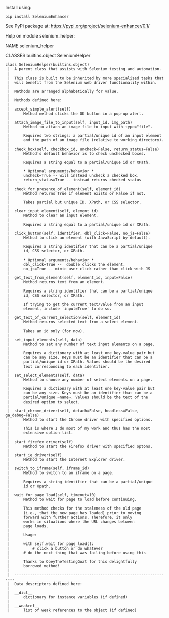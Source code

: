 Install using:

```
pip install SeleniumEnhancer
```

See PyPi package at: https://pypi.org/project/selenium-enhancer/0.1/

Help on module selenium_helper:

NAME
    selenium_helper

CLASSES
    builtins.object
        SeleniumHelper
    
    class SeleniumHelper(builtins.object)
     |  A parent class that assists with Selenium testing and automation.
     |  
     |  This class is built to be inherited by more specialized tasks that
     |  will benefit from the Selenium web driver functionality within.
     |  
     |  Methods are arranged alphabetically for value.
     |  
     |  Methods defined here:
     |  
     |  accept_simple_alert(self)
     |      Method method clicks the OK button in a pop-up alert.
     |  
     |  attach_image_file_to_input(self, input_id, img_path)
     |      Method to attach an image file to input with type="file".
     |      
     |      Requires two strings: a partial/unique id of an input element
     |      and the path of an image file (relative to working directory).
     |  
     |  check_box(self, checkbox_id, uncheck=False, return_status=False)
     |      Method's default behavior is to check unchecked boxes.
     |      
     |      Requires a string equal to a partial/unique id or XPath.
     |      
     |      * Optional arguments/behavior *
     |      uncheck=True -- will instead uncheck a checked box.
     |      return_status=True -- instead returns checked status
     |  
     |  check_for_presence_of_element(self, element_id)
     |      Method returns True if element exists or False if not.
     |      
     |      Takes partial but unique ID, XPath, or CSS selector.
     |  
     |  clear_input_element(self, element_id)
     |      Method to clear an input element.
     |      
     |      Requires a string equal to a partial/unique id or XPath.
     |  
     |  click_button(self, identifier, dbl_click=False, no_js=False)
     |      Method to click an element (with JavaScript by default).
     |      
     |      Requires a string identifier that can be a partial/unique
     |      id, CSS selector, or XPath.
     |      
     |      * Optional arguments/behavior *
     |      dbl_click=True --  double clicks the element.
     |      no_js=True -- mimic user click rather than click with JS
     |  
     |  get_text_from_element(self, element_id, input=False)
     |      Method returns text from an element.
     |      
     |      Requires a string identifier that can be a partial/unique
     |      id, CSS selector, or XPath.
     |      
     |      If trying to get the current text/value from an input
     |      element, include `input=True` to do so.
     |  
     |  get_text_of_current_selection(self, element_id)
     |      Method returns selected text from a select element.
     |      
     |      Takes an id only (for now).
     |  
     |  set_input_elements(self, data)
     |      Method to set any number of text input elements on a page.
     |      
     |      Requires a dictionary with at least one key-value pair but
     |      can be any size. Keys must be an identifier that can be a
     |      partial/unique id or XPath. Values should be the desired
     |      text corresponding to each identifier.
     |  
     |  set_select_elements(self, data)
     |      Method to choose any number of select elements on a page.
     |      
     |      Requires a dictionary with at least one key-value pair but
     |      can be any size. Keys must be an identifier that can be a
     |      partial/unique ~name~. Values should be the text of the
     |      desired option to select.
     |  
     |  start_chrome_driver(self, detach=False, headless=False, ga_debug=False)
     |      Method to start the Chrome driver with specified options. 
     |      
     |      This is where I do most of my work and thus has the most
     |      extensive option list.
     |  
     |  start_firefox_driver(self)
     |      Method to start the Firefox driver with specified optons.
     |  
     |  start_ie_driver(self)
     |      Method to start the Internet Explorer driver.
     |  
     |  switch_to_iframe(self, iframe_id)
     |      Method to switch to an iframe on a page.
     |      
     |      Requires a string identifier that can be a partial/unique
     |      id or Xpath.
     |  
     |  wait_for_page_load(self, timeout=10)
     |      Method to wait for page to load before continuing.
     |      
     |      This method checks for the staleness of the old page
     |      (i.e., that the new page has loaded) prior to moving
     |      forward with further actions. Therefore, it only
     |      works in situations where the URL changes between
     |      page loads. 
     |      
     |      Usage:
     |      
     |      with self.wait_for_page_load():
     |          # click a button or do whatever
     |      # do the next thing that was failing before using this
     |      
     |      Thanks to ObeyTheTestingGoat for this delightfully
     |      borrowed method!
     |  
     |  ----------------------------------------------------------------------
     |  Data descriptors defined here:
     |  
     |  __dict__
     |      dictionary for instance variables (if defined)
     |  
     |  __weakref__
     |      list of weak references to the object (if defined)




